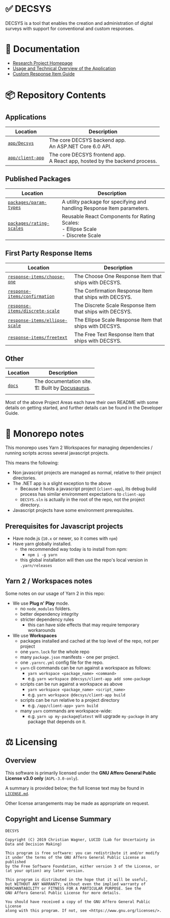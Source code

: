 # ✅ DECSYS

DECSYS is a tool that enables the creation and administration of digital surveys with support for conventional and custom responses.

# 📝 Documentation

- [Research Project Homepage](https://www.lucidresearch.org/decsys)
- [Usage and Technical Overview of the Application](https://decsys.github.io/decsys)
- [Custom Response Item Guide](https://github.com/decsys/component-boilerplate/wiki)

# 📦 Repository Contents

## Applications

| Location | Description |
| - | - |
| [`app/Decsys`](app/Decsys)         | The core DECSYS backend app.<br>An ASP.NET Core 6.0 API.                     |
| [`app/client-app`](app/client-app) | The core DECSYS frontend app.<br>A React app, hosted by the backend process. |

## Published Packages

| Location | Description |
| - | - |
| [`packages/param-types`](packages/param-types) | A utility package for specifying and handling Response Item parameters. |
| [`packages/rating-scales`](packages/rating-scales) | Reusable React Components for Rating Scales:<br>- Ellipse Scale<br>- Discrete Scale |

## First Party Response Items

| Location | Description |
| - | - |
| [`response-items/choose-one`](response-items/choose-one) | The Choose One Response Item that ships with DECSYS. |
| [`response-items/confirmation`](response-items/confirmation) | The Confirmation Response Item that ships with DECSYS. |
| [`response-items/discrete-scale`](response-items/discrete-scale) | The Discrete Scale Response Item that ships with DECSYS. |
| [`response-items/ellipse-scale`](response-items/ellipse-scale) | The Ellipse Scale Response Item that ships with DECSYS. |
| [`response-items/freetext`](response-items/freetext) | The Free Text Response Item that ships with DECSYS. |


## Other

| Location | Description |
| - | - |
| [`docs`](docs) | The documentation site.<br>🏗 Built by [Docusaurus](https://v2.docusaurus.io/). |

Most of the above Project Areas each have their own README with some details on getting started, and further details can be found in the Developer Guide.

# 🚝 Monorepo notes

This monorepo uses Yarn 2 Workspaces for managing dependencies / running scripts across several javascript projects.

This means the following:
- Non javascript projects are managed as normal, relative to their project directories.
- The .NET app is a slight exception to the above
  - Because it hosts a javascript project (`client-app`), its debug build process has similar environment expectations to `client-app`
  - `DECSYS.sln` is actually in the root of the repo, not the project directory.
- Javascript projects have some environment prerequisites.

## Prerequisites for Javascript projects

- Have node.js (`10.x` or newer, so it comes with `npm`)
- Have yarn globally installed.
  - the recommended way today is to install from npm:
    - `npm i -g yarn`
  - this global installation will then use the repo's local version in `.yarn/releases`

## Yarn 2 / Workspaces notes

Some notes on our usage of Yarn 2 in this repo:

- We use **Plug n' Play** mode.
  - no `node_modules` folders.
  - better dependency integrity
  - stricter dependency rules
    - this can have side effects that may require temporary workarounds
- We use **Workspaces**
  - packages installed and cached at the top level of the repo, not per project
  - one `yarn.lock` for the whole repo
  - many `package.json` manifests - one per project.
  - one `.yarnrc.yml` config file for the repo.
  - `yarn` cli commands can be run against a workspace as follows:
    - `yarn workspace <package_name> <command>`
    - e.g. `yarn workspace @decsys/client-app add some-package`
  - scripts can be run against a workspace as above
    - `yarn workspace <package_name> <script_name>`
    - e.g. `yarn workspace @decsys/client-app build`
  - scripts can be run relative to a project directory
    - e.g. `/app/client-app> yarn build`
  - many `yarn` commands are workspace-wide:
    - e.g. `yarn up my-package@latest` will upgrade `my-package` in any package that depends on it.

# ⚖ Licensing

## Overview

This software is primarily licensed under the **GNU Affero General Public License v3.0 only** (`AGPL-3.0-only`).

A summary is provided below; the full license text may be found in [`LICENSE.md`](LICENSE.md).

Other license arrangements may be made as appropriate on request.

## Copyright and License Summary

    DECSYS

    Copyright (C) 2019 Christian Wagner, LUCID (Lab for Uncertainty in Data and Decision Making)

    This program is free software: you can redistribute it and/or modify
    it under the terms of the GNU Affero General Public License as published
    by the Free Software Foundation, either version 3 of the License, or
    (at your option) any later version.

    This program is distributed in the hope that it will be useful,
    but WITHOUT ANY WARRANTY; without even the implied warranty of
    MERCHANTABILITY or FITNESS FOR A PARTICULAR PURPOSE. See the
    GNU Affero General Public License for more details.

    You should have received a copy of the GNU Affero General Public License
    along with this program. If not, see <https://www.gnu.org/licenses/>.
